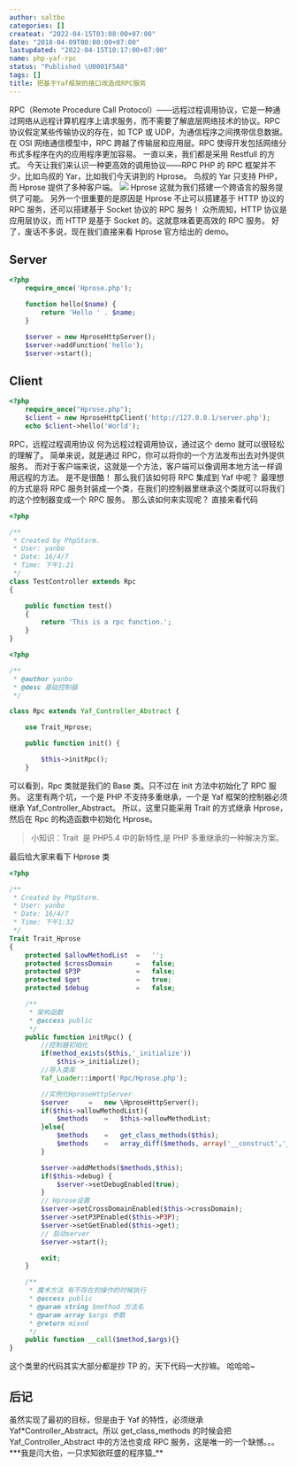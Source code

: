 ```yaml
---
author: saltbo
categories: []
createat: "2022-04-15T03:08:00+07:00"
date: "2018-04-09T00:00:00+07:00"
lastupdated: "2022-04-15T10:17:00+07:00"
name: php-yaf-rpc
status: "Published \U0001F5A8"
tags: []
title: 把基于Yaf框架的接口改造成RPC服务
---
```


RPC（Remote Procedure Call Protocol）——远程过程调用协议，它是一种通过网络从远程计算机程序上请求服务，而不需要了解底层网络技术的协议。RPC 协议假定某些传输协议的存在，如 TCP 或 UDP，为通信程序之间携带信息数据。在 OSI 网络通信模型中，RPC 跨越了传输层和应用层。RPC 使得开发包括网络分布式多程序在内的应用程序更加容易。
一直以来，我们都是采用 Restfull 的方式。
今天让我们来认识一种更高效的调用协议——RPC
PHP 的 RPC 框架并不少，比如鸟叔的 Yar，比如我们今天讲到的 Hprose。
鸟叔的 Yar 只支持 PHP，而 Hprose 提供了多种客户端。
![](/images/posts/php-yaf-rpc/static.saltbo.cn_1240-20200731233943992.png)
Hprose
这就为我们搭建一个跨语言的服务提供了可能。
另外一个很重要的是原因是 Hprose 不止可以搭建基于 HTTP 协议的 RPC 服务，还可以搭建基于 Socket 协议的 RPC 服务！
众所周知，HTTP 协议是应用层协议，而 HTTP 是基于 Socket 的。这就意味着更高效的 RPC 服务。
好了，废话不多说，现在我们直接来看 Hprose 官方给出的 demo。

## Server

```php
<?php
    require_once('Hprose.php');

    function hello($name) {
        return 'Hello ' . $name;
    }

    $server = new HproseHttpServer();
    $server->addFunction('hello');
    $server->start();
```

## Client

```php
<?php
    require_once("Hprose.php");
    $client = new HproseHttpClient('http://127.0.0.1/server.php');
    echo $client->hello('World');
```

RPC，远程过程调用协议
何为远程过程调用协议，通过这个 demo 就可以很轻松的理解了。
简单来说，就是通过 RPC，你可以将你的一个方法发布出去对外提供服务。
而对于客户端来说，这就是一个方法，客户端可以像调用本地方法一样调用远程的方法。
是不是很酷！
那么我们该如何将 RPC 集成到 Yaf 中呢？
最理想的方式是将 RPC 服务封装成一个类，在我们的控制器里继承这个类就可以将我们的这个控制器变成一个 RPC 服务。
那么该如何来实现呢？
直接来看代码

```php
<?php

/**
 * Created by PhpStorm.
 * User: yanbo
 * Date: 16/4/7
 * Time: 下午1:21
 */
class TestController extends Rpc
{

    public function test()
    {
        return 'This is a rpc function.';
    }
}
```

```php
<?php

/**
 * @author yanbo
 * @desc 基础控制器
 */

class Rpc extends Yaf_Controller_Abstract {

    use Trait_Hprose;

    public function init() {

        $this->initRpc();
    }
```

可以看到，Rpc 类就是我们的 Base 类。只不过在 init 方法中初始化了 RPC 服务。
这里有两个坑，一个是 PHP 不支持多重继承，一个是 Yaf 框架的控制器必须继承 Yaf_Controller_Abstract。
所以，这里只能采用 Trait 的方式继承 Hprose，然后在 Rpc 的构造函数中初始化 Hprose。

> 小知识：Trait  是 PHP5.4 中的新特性,是 PHP 多重继承的一种解决方案。

最后给大家来看下 Hprose 类

```php
<?php

/**
 * Created by PhpStorm.
 * User: yanbo
 * Date: 16/4/7
 * Time: 下午1:32
 */
Trait Trait_Hprose
{
    protected $allowMethodList  =   '';
    protected $crossDomain      =   false;
    protected $P3P              =   false;
    protected $get              =   true;
    protected $debug            =   false;

    /**
     * 架构函数
     * @access public
     */
    public function initRpc() {
        //控制器初始化
        if(method_exists($this,'_initialize'))
            $this->_initialize();
        //导入类库
        Yaf_Loader::import('Rpc/Hprose.php');

        //实例化HproseHttpServer
        $server     =   new \HproseHttpServer();
        if($this->allowMethodList){
            $methods    =   $this->allowMethodList;
        }else{
            $methods    =   get_class_methods($this);
            $methods    =   array_diff($methods, array('__construct','__call','_initialize', '__destruct', 'init', 'indexAction'));
        }

        $server->addMethods($methods,$this);
        if($this->debug) {
            $server->setDebugEnabled(true);
        }
        // Hprose设置
        $server->setCrossDomainEnabled($this->crossDomain);
        $server->setP3PEnabled($this->P3P);
        $server->setGetEnabled($this->get);
        // 启动server
        $server->start();

        exit;
    }

    /**
     * 魔术方法 有不存在的操作的时候执行
     * @access public
     * @param string $method 方法名
     * @param array $args 参数
     * @return mixed
     */
    public function __call($method,$args){}
}
```

这个类里的代码其实大部分都是抄 TP 的，天下代码一大抄嘛。
哈哈哈~

## 后记

虽然实现了最初的目标，但是由于 Yaf 的特性，必须继承 Yaf\*Controller_Abstract。所以 get_class_methods 的时候会把 Yaf_Controller_Abstract 中的方法也变成 RPC 服务，这是唯一的一个缺憾。。。
\*\*\*我是闫大伯，一只求知欲旺盛的程序猿\_\*\*
